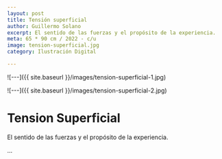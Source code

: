 ```yaml
---
layout: post
title: Tensión superficial
author: Guillermo Solano
excerpt: El sentido de las fuerzas y el propósito de la experiencia.
meta: 65 * 90 cm / 2022 - c/u
image: tension-superficial.jpg
category: Ilustración Digital

---
```




![---]({{ site.baseurl }}/images/tension-superficial-1.jpg)

![---]({{ site.baseurl }}/images/tension-superficial-2.jpg)

# Tension Superficial

El sentido de las fuerzas y el propósito de la experiencia.






…
